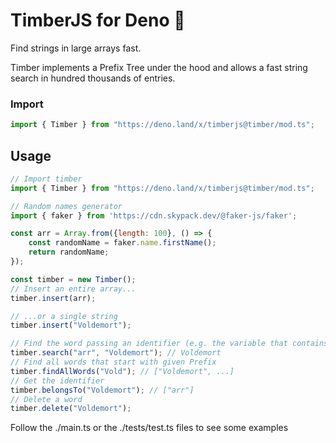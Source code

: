 # TimberJS for Deno 🍃

Find strings in large arrays fast.

Timber implements a Prefix Tree under the hood and allows a fast string search in hundred thousands of entries.
<h3>Import</h3>

```javascript
import { Timber } from "https://deno.land/x/timberjs@timber/mod.ts";
```

<h2><b>Usage</b></h2>

```javascript
// Import timber
import { Timber } from "https://deno.land/x/timberjs@timber/mod.ts";

// Random names generator
import { faker } from 'https://cdn.skypack.dev/@faker-js/faker';

const arr = Array.from({length: 100}, () => {
    const randomName = faker.name.firstName();
    return randomName;
});

const timber = new Timber();
// Insert an entire array...
timber.insert(arr);

// ...or a single string
timber.insert("Voldemort");

// Find the word passing an identifier (e.g. the variable that contains that value)
timber.search("arr", "Voldemort"); // Voldemort
// Find all words that start with given Prefix
timber.findAllWords("Vold"); // ["Voldemort", ...]
// Get the identifier
timber.belongsTo("Voldemort"); // ["arr"]
// Delete a word
timber.delete("Voldemort");
```

Follow the ./main.ts or the ./tests/test.ts files to see some examples